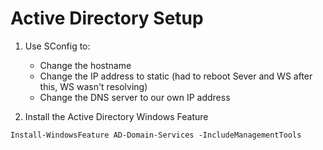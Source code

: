 # Active Directory Setup

1. Use SConfig to:
    - Change the hostname
    - Change the IP address to static (had to reboot Sever and WS after this, WS wasn't resolving)
    - Change the DNS server to our own IP address

2. Install the Active Directory Windows Feature

```
Install-WindowsFeature AD-Domain-Services -IncludeManagementTools
```